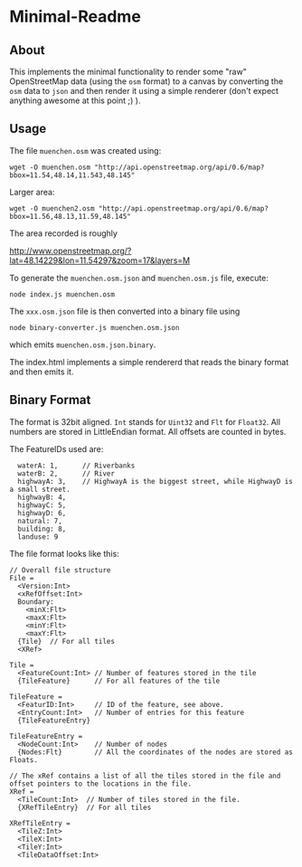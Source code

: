 # Minimal-Readme

## About

This implements the minimal functionality to render some "raw" OpenStreetMap data (using the `osm` format) to a canvas by converting the `osm` data to `json` and then render it using a simple renderer (don't expect anything awesome at this point ;) ).

## Usage

The file `muenchen.osm` was created using:

```
wget -O muenchen.osm "http://api.openstreetmap.org/api/0.6/map?bbox=11.54,48.14,11.543,48.145"
```

Larger area:

```
wget -O muenchen2.osm "http://api.openstreetmap.org/api/0.6/map?bbox=11.56,48.13,11.59,48.145"
```

The area recorded is roughly

  http://www.openstreetmap.org/?lat=48.14229&lon=11.54297&zoom=17&layers=M

To generate the `muenchen.osm.json` and `muenchen.osm.js` file, execute:

```
node index.js muenchen.osm
```

The `xxx.osm.json` file is then converted into a binary file using

```
node binary-converter.js muenchen.osm.json
```

which emits `muenchen.osm.json.binary`.

The index.html implements a simple rendererd that reads the binary format and then emits it.

## Binary Format

The format is 32bit aligned. `Int` stands for `Uint32` and `Flt` for `Float32`. All numbers are stored in LittleEndian format. All offsets are counted in bytes.

The FeatureIDs used are:

```
  waterA: 1,      // Riverbanks
  waterB: 2,      // River
  highwayA: 3,    // HighwayA is the biggest street, while HighwayD is a small street.
  highwayB: 4,
  highwayC: 5,
  highwayD: 6,
  natural: 7,
  building: 8,
  landuse: 9
```

The file format looks like this:

```
// Overall file structure
File =
  <Version:Int>
  <xRefOffset:Int>
  Boundary:
    <minX:Flt>
    <maxX:Flt>
    <minY:Flt>
    <maxY:Flt>
  {Tile}  // For all tiles
  <XRef>

Tile =
  <FeatureCount:Int> // Number of features stored in the tile
  {TileFeature}      // For all features of the tile

TileFeature =
  <FeaturID:Int>     // ID of the feature, see above.
  <EntryCount:Int>   // Number of entries for this feature
  {TileFeatureEntry}

TileFeatureEntry =
  <NodeCount:Int>    // Number of nodes
  {Nodes:Flt}        // All the coordinates of the nodes are stored as Floats.

// The xRef contains a list of all the tiles stored in the file and offset pointers to the locations in the file.
XRef =
  <TileCount:Int>  // Number of tiles stored in the file.
  {XRefTileEntry}  // For all tiles

XRefTileEntry =
  <TileZ:Int>
  <TileX:Int>
  <TileY:Int>
  <TileDataOffset:Int>
```

